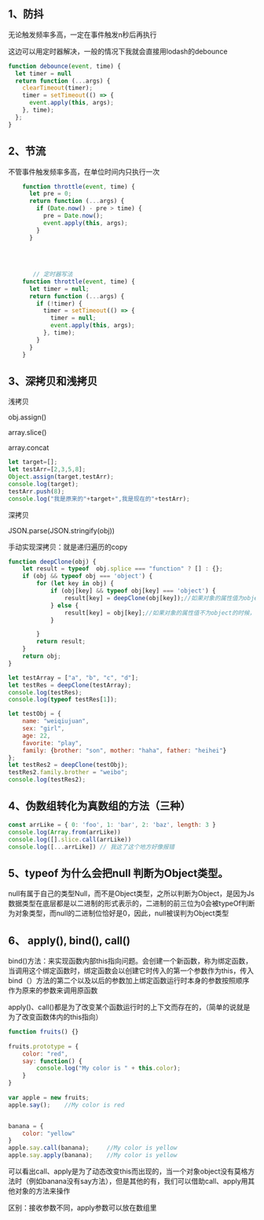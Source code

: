 ## 1、防抖

无论触发频率多高，一定在事件触发n秒后再执行

这边可以用定时器解决，一般的情况下我就会直接用lodash的debounce

```javascript
function debounce(event, time) {
  let timer = null
  return function (...args) {
    clearTimeout(timer);
    timer = setTimeout(() => {
      event.apply(this, args);
    }, time);
  };
}
```





## 2、节流

不管事件触发频率多高，在单位时间内只执行一次

```js
    function throttle(event, time) {
      let pre = 0;
      return function (...args) {
        if (Date.now() - pre > time) {
          pre = Date.now();
          event.apply(this, args);
        }
      }
        
        
        
        
       // 定时器写法
    function throttle(event, time) {
      let timer = null;
      return function (...args) {
        if (!timer) {
          timer = setTimeout(() => {
            timer = null;
            event.apply(this, args);
          }, time);
        }
      }
    }
```



## 3、深拷贝和浅拷贝

浅拷贝

obj.assign()

array.slice()

array.concat

```js
let target=[];
let testArr=[2,3,5,8];
Object.assign(target,testArr);
console.log(target);
testArr.push(8);
console.log("我是原来的"+target+",我是现在的"+testArr);
```



深拷贝

JSON.parse(JSON.stringify(obj))

手动实现深拷贝：就是递归遍历的copy

```js
function deepClone(obj) {
    let result = typeof  obj.splice === "function" ? [] : {};
    if (obj && typeof obj === 'object') {
        for (let key in obj) {
            if (obj[key] && typeof obj[key] === 'object') {
                result[key] = deepClone(obj[key]);//如果对象的属性值为object的时候，递归调用deepClone,即在吧某个值对象复制一份到新的对象的对应值中。
            } else {
                result[key] = obj[key];//如果对象的属性值不为object的时候，直接复制参数对象的每一个键值到新的对象对应的键值对中。
            }

        }
        return result;
    }
    return obj;
}

let testArray = ["a", "b", "c", "d"];
let testRes = deepClone(testArray);
console.log(testRes);
console.log(typeof testRes[1]);

let testObj = {
    name: "weiqiujuan",
    sex: "girl",
    age: 22,
    favorite: "play",
    family: {brother: "son", mother: "haha", father: "heihei"}
};
let testRes2 = deepClone(testObj);
testRes2.family.brother = "weibo";
console.log(testRes2);
```





## 4、伪数组转化为真数组的方法（三种）

```js
const arrLike = { 0: 'foo', 1: 'bar', 2: 'baz', length: 3 }
console.log(Array.from(arrLike))
console.log([].slice.call(arrLike))
console.log([...arrLike]) // 我这了这个地方好像报错
```



## 5、typeof 为什么会把null 判断为Object类型。

null有属于自己的类型Null，而不是Object类型，之所以判断为Object，是因为Js数据类型在底层都是以二进制的形式表示的，二进制的前三位为0会被typeOf判断为对象类型，而null的二进制位恰好是0，因此，null被误判为Object类型



## 6、 apply(), bind(), call()

bind()方法：来实现函数内部this指向问题。会创建一个新函数，称为绑定函数，当调用这个绑定函数时，绑定函数会以创建它时传入的第一个参数作为this，传入bind（）方法的第二个以及以后的参数加上绑定函数运行时本身的参数按照顺序作为原来的参数来调用原函数



apply()、call()都是为了改变某个函数运行时的上下文而存在的，（简单的说就是为了改变函数体内的this指向）

```js
function fruits() {}
 
fruits.prototype = {
    color: "red",
    say: function() {
        console.log("My color is " + this.color);
    }
}
 
var apple = new fruits;
apple.say();    //My color is red


banana = {
    color: "yellow"
}
apple.say.call(banana);     //My color is yellow
apple.say.apply(banana);    //My color is yellow
```

可以看出call、apply是为了动态改变this而出现的，当一个对象object没有莫格方法时（例如banana没有say方法），但是其他的有，我们可以借助call、apply用其他对象的方法来操作

区别：接收参数不同，apply参数可以放在数组里